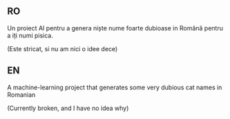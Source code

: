 ## RO

Un proiect AI pentru a genera niște nume foarte dubioase in Română pentru a iți numi pisica.

(Este stricat, si nu am nici o idee dece)

## EN

A machine-learning project that generates some very dubious cat names in Romanian

(Currently broken, and I have no idea why)

